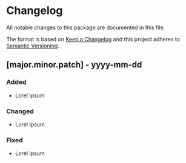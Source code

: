 # Changelog
All notable changes to this package are documented in this file.

The format is based on [Keep a Changelog](http://keepachangelog.com/en/1.0.0/)
and this project adheres to [Semantic Versioning](http://semver.org/spec/v2.0.0.html).

## [major.minor.patch] - yyyy-mm-dd
### Added
- Lorel Ipsum

### Changed
- Lorel Ipsum

### Fixed
- Lorel Ipsum
